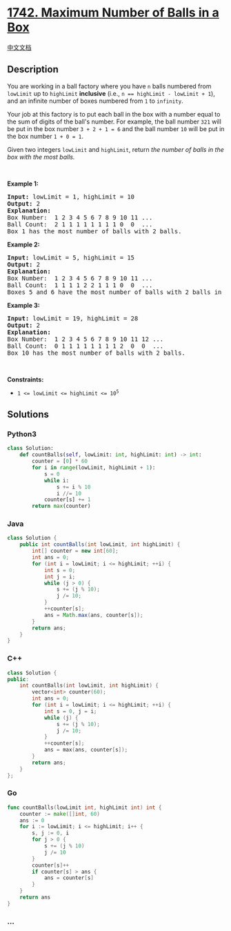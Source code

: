 # [1742. Maximum Number of Balls in a Box](https://leetcode.com/problems/maximum-number-of-balls-in-a-box)

[中文文档](/solution/1700-1799/1742.Maximum%20Number%20of%20Balls%20in%20a%20Box/README.md)

## Description

<p>You are working in a ball factory where you have <code>n</code> balls numbered from <code>lowLimit</code> up to <code>highLimit</code> <strong>inclusive</strong> (i.e., <code>n == highLimit - lowLimit + 1</code>), and an infinite number of boxes numbered from <code>1</code> to <code>infinity</code>.</p>

<p>Your job at this factory is to put each ball in the box with a number equal to the sum of digits of the ball&#39;s number. For example, the ball number <code>321</code> will be put in the box number <code>3 + 2 + 1 = 6</code> and the ball number <code>10</code> will be put in the box number <code>1 + 0 = 1</code>.</p>

<p>Given two integers <code>lowLimit</code> and <code>highLimit</code>, return<em> the number of balls in the box with the most balls.</em></p>

<p>&nbsp;</p>
<p><strong>Example 1:</strong></p>

<pre>
<strong>Input:</strong> lowLimit = 1, highLimit = 10
<strong>Output:</strong> 2
<strong>Explanation:</strong>
Box Number:  1 2 3 4 5 6 7 8 9 10 11 ...
Ball Count:  2 1 1 1 1 1 1 1 1 0  0  ...
Box 1 has the most number of balls with 2 balls.</pre>

<p><strong>Example 2:</strong></p>

<pre>
<strong>Input:</strong> lowLimit = 5, highLimit = 15
<strong>Output:</strong> 2
<strong>Explanation:</strong>
Box Number:  1 2 3 4 5 6 7 8 9 10 11 ...
Ball Count:  1 1 1 1 2 2 1 1 1 0  0  ...
Boxes 5 and 6 have the most number of balls with 2 balls in each.
</pre>

<p><strong>Example 3:</strong></p>

<pre>
<strong>Input:</strong> lowLimit = 19, highLimit = 28
<strong>Output:</strong> 2
<strong>Explanation:</strong>
Box Number:  1 2 3 4 5 6 7 8 9 10 11 12 ...
Ball Count:  0 1 1 1 1 1 1 1 1 2  0  0  ...
Box 10 has the most number of balls with 2 balls.
</pre>

<p>&nbsp;</p>
<p><strong>Constraints:</strong></p>

<ul>
	<li><code>1 &lt;= lowLimit &lt;= highLimit &lt;= 10<sup>5</sup></code></li>
</ul>

## Solutions

<!-- tabs:start -->

### **Python3**

```python
class Solution:
    def countBalls(self, lowLimit: int, highLimit: int) -> int:
        counter = [0] * 60
        for i in range(lowLimit, highLimit + 1):
            s = 0
            while i:
                s += i % 10
                i //= 10
            counter[s] += 1
        return max(counter)
```

### **Java**

```java
class Solution {
    public int countBalls(int lowLimit, int highLimit) {
        int[] counter = new int[60];
        int ans = 0;
        for (int i = lowLimit; i <= highLimit; ++i) {
            int s = 0;
            int j = i;
            while (j > 0) {
                s += (j % 10);
                j /= 10;
            }
            ++counter[s];
            ans = Math.max(ans, counter[s]);
        }
        return ans;
    }
}
```

### **C++**

```cpp
class Solution {
public:
    int countBalls(int lowLimit, int highLimit) {
        vector<int> counter(60);
        int ans = 0;
        for (int i = lowLimit; i <= highLimit; ++i) {
            int s = 0, j = i;
            while (j) {
                s += (j % 10);
                j /= 10;
            }
            ++counter[s];
            ans = max(ans, counter[s]);
        }
        return ans;
    }
};
```

### **Go**

```go
func countBalls(lowLimit int, highLimit int) int {
	counter := make([]int, 60)
	ans := 0
	for i := lowLimit; i <= highLimit; i++ {
		s, j := 0, i
		for j > 0 {
			s += (j % 10)
			j /= 10
		}
		counter[s]++
		if counter[s] > ans {
			ans = counter[s]
		}
	}
	return ans
}
```

### **...**

```

```

<!-- tabs:end -->
